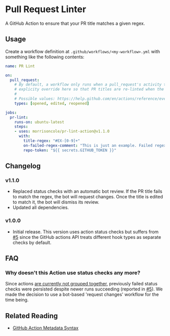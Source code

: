 # Pull Request Linter

A GitHub Action to ensure that your PR title matches a given regex.

## Usage

Create a workflow definition at `.github/workflows/<my-workflow>.yml` with something like the following contents:

```yaml
name: PR Lint

on:
  pull_request:
    # By default, a workflow only runs when a pull_request's activity type is opened, synchronize, or reopened. We
    # explicity override here so that PR titles are re-linted when the PR text content is edited.
    #
    # Possible values: https://help.github.com/en/actions/reference/events-that-trigger-workflows#pull-request-event-pull_request
    types: [opened, edited, reopened]

jobs:
  pr-lint:
    runs-on: ubuntu-latest
    steps:
    - uses: morrisoncole/pr-lint-action@v1.1.0
      with:
        title-regex: "#EX-[0-9]+"
        on-failed-regex-comment: "This is just an example. Failed regex: `%regex%`!"
        repo-token: "${{ secrets.GITHUB_TOKEN }}"

```

## Changelog

### v1.1.0

* Replaced status checks with an automatic bot review. If the PR title fails to match the regex, the bot will request changes. Once the
title is edited to match it, the bot will dismiss its review.
* Updated all dependencies.

### v1.0.0

* Initial release. This version uses action status checks but suffers from [#5](https://github.com/MorrisonCole/pr-lint-action/issues/5) since the GitHub actions API treats different hook types as separate checks by default.

## FAQ

### Why doesn't this Action use status checks any more?

Since actions [are currently not grouped together](https://github.community/t5/GitHub-Actions/duplicate-checks-on-pull-request-event/m-p/33157), previously failed status checks were persisted despite newer runs succeeding (reported in [#5](https://github.com/MorrisonCole/pr-lint-action/issues/5)). We made the decision to use a bot-based 'request changes' workflow for the time being.

## Related Reading

* [GitHub Action Metadata Syntax](https://help.github.com/en/actions/automating-your-workflow-with-github-actions/metadata-syntax-for-github-actions)
